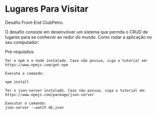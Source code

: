 # Lugares Para Visitar
 
 Desafio Front-End ClubPetro. 

O desafio consiste em desenvolver um sistema que permita o CRUD de lugares para se conhecer ao redor do mundo.
Como rodar a aplicação no seu computador:

Pré-requisitos:

    Ter o npm e o node instalado. Caso não possua, siga o tutorial em:
    https://www.npmjs.com/get-npm

    Execute o comando:

    npm install

    Ter o json-server instalado. Caso não possua, siga o tutorial em:
    https://www.npmjs.com/package/json-server

    Executar o comando:
    json-server --watch db.json